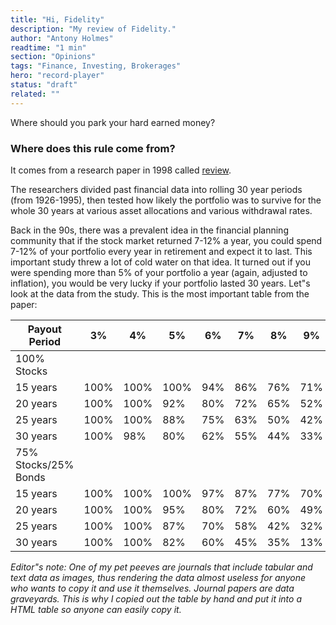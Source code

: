 ```yaml
---
title: "Hi, Fidelity"
description: "My review of Fidelity."
author: "Antony Holmes"
readtime: "1 min"
section: "Opinions"
tags: "Finance, Investing, Brokerages"
hero: "record-player"
status: "draft"
related: ""
---
```


Where should you park your hard earned money?

<!-- end -->

### Where does this rule come from?

It comes from a research paper in 1998 called [review](/reviews/brokerages).

The researchers divided past financial data into rolling 30 year periods (from 1926-1995), then tested how likely the portfolio was to survive for the whole 30 years at various asset allocations and various withdrawal rates.

Back in the 90s, there was a prevalent idea in the financial planning community that if the stock market returned 7-12% a year, you could spend 7-12% of your portfolio every year in retirement and expect it to last. This important study threw a lot of cold water on that idea. It turned out if you were spending more than 5% of your portfolio a year (again, adjusted to inflation), you would be very lucky if your portfolio lasted 30 years. Let"s look at the data from the study. This is the most important table from the paper:

<table class="w-full text-center">
<thead>
<tr>
    <th>Payout Period</th>
    <th>3%</th>
    <th>4%</th>
    <th>5%</th>
    <th>6%</th>
    <th>7%</th>
    <th>8%</th>
    <th>9%</th>
    <th>10%</th>
    <th>11%</th>
    <th>12%</th>
</thead>
<tbody>
<tr>
    <td class="font-semibold">100% Stocks</td>
</tr>
<tr>
    <td>15 years</td>
    <td>100%</td>
    <td>100%</td>
    <td>100%</td>
    <td>94%</td>
    <td>86%</td>
    <td>76%</td>
    <td>71%</td>
    <td>64%</td>
    <td>51%</td>
    <td>46%</td>
</tr>
<tr>
    <td>20 years</td>
    <td>100%</td>
    <td>100%</td>
    <td>92%</td>
    <td>80%</td>
    <td>72%</td>
    <td>65%</td>
    <td>52%</td>
    <td>45%</td>
    <td>38%</td>
    <td>25%</td>
</tr>
<tr>
    <td>25 years</td>
    <td>100%</td>
    <td>100%</td>
    <td>88%</td>
    <td>75%</td>
    <td>63%</td>
    <td>50%</td>
    <td>42%</td>
    <td>33%</td>
    <td>27%</td>
    <td>17%</td>
</tr>
<tr class="border border-red-500">
    <td>30 years</td>
    <td class="text-red-500">100%</td>
    <td class="text-red-500">98%</td>
    <td>80%</td>
    <td>62%</td>
    <td>55%</td>
    <td>44%</td>
    <td>33%</td>
    <td>27%</td>
    <td>15%</td>
    <td>5%</td>
</tr>

<tr>
    <td class="font-semibold">75% Stocks/25% Bonds</td>
</tr>
<tr>
    <td>15 years</td>
    <td>100%</td>
    <td>100%</td>
    <td>100%</td>
    <td>97%</td>
    <td>87%</td>
    <td>77%</td>
    <td>70%</td>
    <td>56%</td>
    <td>47%</td>
    <td>30%</td>
</tr>
<tr>
    <td>20 years</td>
    <td>100%</td>
    <td>100%</td>
    <td>95%</td>
    <td>80%</td>
    <td>72%</td>
    <td>60%</td>
    <td>49%</td>
    <td>31%</td>
    <td>25%</td>
    <td>11%</td>
</tr>
<tr>
    <td>25 years</td>
    <td>100%</td>
    <td>100%</td>
    <td>87%</td>
    <td>70%</td>
    <td>58%</td>
    <td>42%</td>
    <td>32%</td>
    <td>20%</td>
    <td>10%</td>
    <td>3%</td>
</tr>
<tr>
    <td>30 years</td>
    <td>100%</td>
    <td>100%</td>
    <td>82%</td>
    <td>60%</td>
    <td>45%</td>
    <td>35%</td>
    <td>13%</td>
    <td>5%</td>
    <td>0%</td>
    <td>0%</td>
</tr>
</tbody>
</table>

_Editor"s note: One of my pet peeves are journals that include tabular and text data as images, thus rendering the data almost useless for anyone who wants to copy it and use it themselves. Journal papers are data graveyards. This is why I copied out the table by hand and put it into a HTML table so anyone can easily copy it._

